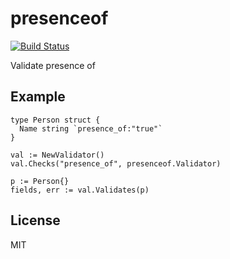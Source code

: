 # presenceof

[![Build Status](https://travis-ci.org/gostrut/presenceof.svg?branch=master)](https://travis-ci.org/gostrut/presenceof)

Validate presence of

## Example

    type Person struct {
      Name string `presence_of:"true"`
    }

    val := NewValidator()
    val.Checks("presence_of", presenceof.Validator)

    p := Person{}
    fields, err := val.Validates(p)

## License

MIT